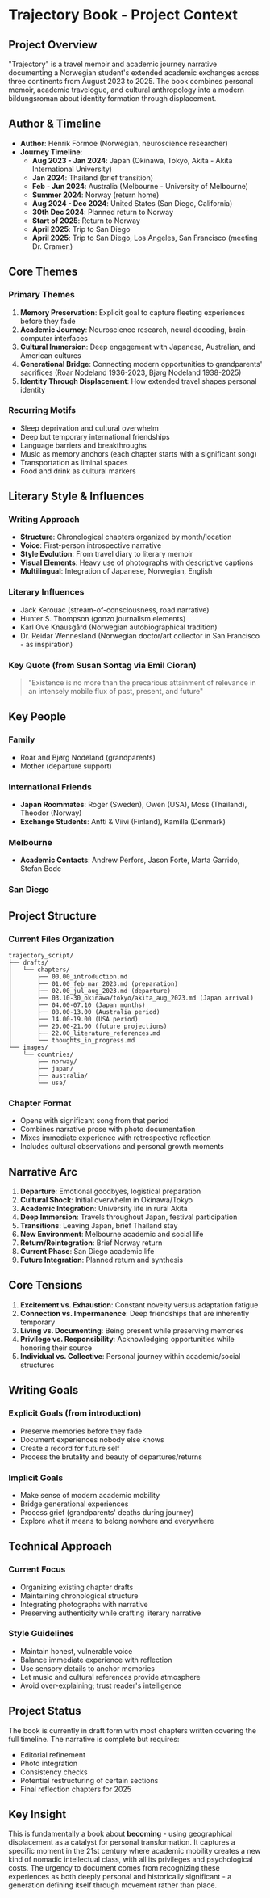 # Trajectory Book - Project Context

## Project Overview

"Trajectory" is a travel memoir and academic journey narrative documenting a Norwegian student's extended academic exchanges across three continents from August 2023 to 2025. The book combines personal memoir, academic travelogue, and cultural anthropology into a modern bildungsroman about identity formation through displacement.

## Author & Timeline

- **Author**: Henrik Formoe (Norwegian, neuroscience researcher)
- **Journey Timeline**:
  - **Aug 2023 - Jan 2024**: Japan (Okinawa, Tokyo, Akita - Akita International University)
  - **Jan 2024**: Thailand (brief transition)
  - **Feb - Jun 2024**: Australia (Melbourne - University of Melbourne)
  - **Summer 2024**: Norway (return home)
  - **Aug 2024 - Dec 2024**: United States (San Diego, California)
  - **30th Dec 2024**: Planned return to Norway
  - **Start of 2025**: Return to Norway
  - **April 2025**: Trip to San Diego
  - **April 2025**: Trip to San Diego, Los Angeles, San Francisco (meeting Dr. Cramer,)


## Core Themes

### Primary Themes
1. **Memory Preservation**: Explicit goal to capture fleeting experiences before they fade
2. **Academic Journey**: Neuroscience research, neural decoding, brain-computer interfaces
3. **Cultural Immersion**: Deep engagement with Japanese, Australian, and American cultures
4. **Generational Bridge**: Connecting modern opportunities to grandparents' sacrifices (Roar Nodeland 1936-2023, Bjørg Nodeland 1938-2025)
5. **Identity Through Displacement**: How extended travel shapes personal identity

### Recurring Motifs
- Sleep deprivation and cultural overwhelm
- Deep but temporary international friendships
- Language barriers and breakthroughs
- Music as memory anchors (each chapter starts with a significant song)
- Transportation as liminal spaces
- Food and drink as cultural markers

## Literary Style & Influences

### Writing Approach
- **Structure**: Chronological chapters organized by month/location
- **Voice**: First-person introspective narrative
- **Style Evolution**: From travel diary to literary memoir
- **Visual Elements**: Heavy use of photographs with descriptive captions
- **Multilingual**: Integration of Japanese, Norwegian, English

### Literary Influences
- Jack Kerouac (stream-of-consciousness, road narrative)
- Hunter S. Thompson (gonzo journalism elements)
- Karl Ove Knausgård (Norwegian autobiographical tradition)
- Dr. Reidar Wennesland (Norwegian doctor/art collector in San Francisco - as inspiration)

### Key Quote (from Susan Sontag via Emil Cioran)
> "Existence is no more than the precarious attainment of relevance in an intensely mobile flux of past, present, and future"

## Key People

### Family
- Roar and Bjørg Nodeland (grandparents)
- Mother (departure support)

### International Friends
- **Japan Roommates**: Roger (Sweden), Owen (USA), Moss (Thailand), Theodor (Norway)
- **Exchange Students**: Antti & Viivi (Finland), Kamilla (Denmark)

### Melbourne
- **Academic Contacts**: Andrew Perfors, Jason Forte, Marta Garrido, Stefan Bode

### San Diego

## Project Structure

### Current Files Organization
```
trajectory_script/
├── drafts/
│   └── chapters/
│       ├── 00.00_introduction.md
│       ├── 01.00_feb_mar_2023.md (preparation)
│       ├── 02.00_jul_aug_2023.md (departure)
│       ├── 03.10-30_okinawa/tokyo/akita_aug_2023.md (Japan arrival)
│       ├── 04.00-07.10 (Japan months)
│       ├── 08.00-13.00 (Australia period)
│       ├── 14.00-19.00 (USA period)
│       ├── 20.00-21.00 (future projections)
│       ├── 22.00_literature_references.md
│       └── thoughts_in_progress.md
└── images/
    └── countries/
        ├── norway/
        ├── japan/
        ├── australia/
        └── usa/
```

### Chapter Format
- Opens with significant song from that period
- Combines narrative prose with photo documentation
- Mixes immediate experience with retrospective reflection
- Includes cultural observations and personal growth moments

## Narrative Arc

1. **Departure**: Emotional goodbyes, logistical preparation
2. **Cultural Shock**: Initial overwhelm in Okinawa/Tokyo
3. **Academic Integration**: University life in rural Akita
4. **Deep Immersion**: Travels throughout Japan, festival participation
5. **Transitions**: Leaving Japan, brief Thailand stay
6. **New Environment**: Melbourne academic and social life
7. **Return/Reintegration**: Brief Norway return
8. **Current Phase**: San Diego academic life
9. **Future Integration**: Planned return and synthesis

## Core Tensions

1. **Excitement vs. Exhaustion**: Constant novelty versus adaptation fatigue
2. **Connection vs. Impermanence**: Deep friendships that are inherently temporary
3. **Living vs. Documenting**: Being present while preserving memories
4. **Privilege vs. Responsibility**: Acknowledging opportunities while honoring their source
5. **Individual vs. Collective**: Personal journey within academic/social structures

## Writing Goals

### Explicit Goals (from introduction)
- Preserve memories before they fade
- Document experiences nobody else knows
- Create a record for future self
- Process the brutality and beauty of departures/returns

### Implicit Goals
- Make sense of modern academic mobility
- Bridge generational experiences
- Process grief (grandparents' deaths during journey)
- Explore what it means to belong nowhere and everywhere

## Technical Approach

### Current Focus
- Organizing existing chapter drafts
- Maintaining chronological structure
- Integrating photographs with narrative
- Preserving authenticity while crafting literary narrative

### Style Guidelines
- Maintain honest, vulnerable voice
- Balance immediate experience with reflection
- Use sensory details to anchor memories
- Let music and cultural references provide atmosphere
- Avoid over-explaining; trust reader's intelligence

## Project Status

The book is currently in draft form with most chapters written covering the full timeline. The narrative is complete but requires:
- Editorial refinement
- Photo integration
- Consistency checks
- Potential restructuring of certain sections
- Final reflection chapters for 2025

## Key Insight

This is fundamentally a book about **becoming** - using geographical displacement as a catalyst for personal transformation. It captures a specific moment in the 21st century where academic mobility creates a new kind of nomadic intellectual class, with all its privileges and psychological costs. The urgency to document comes from recognizing these experiences as both deeply personal and historically significant - a generation defining itself through movement rather than place.